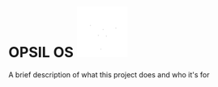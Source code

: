 
# OPSIL OS <img src="https://github.com/FlyNightSky/OPSIL-OS/blob/main/New%20Project%20(5).png?raw=true" width="100">



A brief description of what this project does and who it's for

